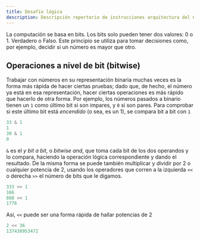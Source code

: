 ```yaml
---
title: Desafío lógica
description: Descripción repertorio de instrucciones arquitectura del CPU sim-ac
---
```



La computación se basa en bits. Los bits solo pueden tener dos valores: 0 o 1. Verdadero o Falso. Este principio se utiliza para tomar decisiones como, por ejemplo, decidir si un número es mayor que otro.


## Operaciones a nivel de bit (bitwise)

Trabajar con números en su representación binaria muchas veces es
la forma más rápida de hacer ciertas pruebas; dado que, de hecho, el
número ya está en esa representación, hacer ciertas operaciones
es más rápido que hacerlo de otra forma. Por ejemplo,
los números pasados a binario tienen un `1` como último bit si son
impares, y `0` si son pares. Para comprobar si este último bit está
*encendido* (o sea, es un 1), se compara bit a bit con `1`

```python
33 & 1
1
30 & 1
0
```

`&` es el *y bit a bit*, o *bitwise and*, que toma cada bit de los dos
operandos y lo compara, haciendo la operación lógica correspondiente y
dando el resultado. De la misma forma se puede también multiplicar y
dividir por 2 o cualquier potencia de 2, usando  los operadores que corren a la izquierda `<<` o
derecha ``>>`` el número de bits que le digamos.

```python
333 >> 1
166
888 << 1
1776
```

Así, ``<<`` puede ser una forma rápida de hallar potencias de 2

```python
2 << 36
137438953472
```


